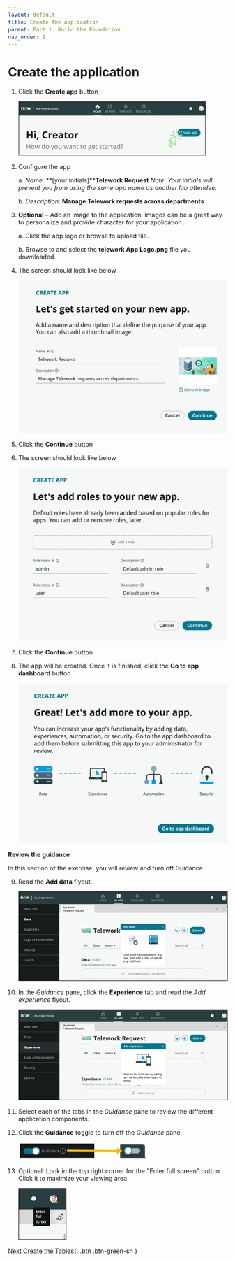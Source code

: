 ```yaml
---
layout: default
title: Create the application
parent: Part 1. Build the Foundation
nav_order: 1
---
```


# Create the application

1. Click the **Create app** button

    ![relative](images/1_Create_App.png)

2. Configure the app

    a. _Name_: **[your initials]****Telework Request**
    _Note: Your initials will prevent you from using the same app name as another lab attendee._

    b. _Description_: **Manage Telework requests across departments**

3. **Optional** – Add an image to the application. Images can be a great way to personalize and provide character for your application.

    a. Click the app logo or browse to upload tile.

    b. Browse to and select the  **telework App Logo.png** file you downloaded.

4. The screen should look like below

    ![relative](./images/1_New_App_Final_State.png)

5. Click the **Continue** button

6. The screen should look like below

    ![relative](images/1_add_roles.png)

7. Click the **Continue** button

8. The app will be created. Once it is finished, click the **Go to app dashboard** button

    ![relative](images/Go_to_app_dashboard.png)

**Review the guidance**

In this section of the exercise, you will review and turn off Guidance.

9. Read the **Add data** flyout.

    ![relative](images/2.1_guidance_add_data.png)

10. In the _Guidance_ pane, click the  **Experience**  tab and read the _Add experience_ flyout.

    ![relative](images/2.2_guidance_add_experience.png)

11. Select each of the tabs in the _Guidance_ pane to review the different application components.

12. Click the  **Guidance**  toggle to turn off the _Guidance_ pane.

    ![relative](images/2.3_toggle_guidance.png)

13. Optional: Look in the top right corner for the "Enter full screen" button. Click it to maximize your viewing area.

    ![relative](images/2.4_full-screen.png)


 [Next Create the Tables](Part_1.2_Create_the_Data.md){: .btn .btn-green-sn }
